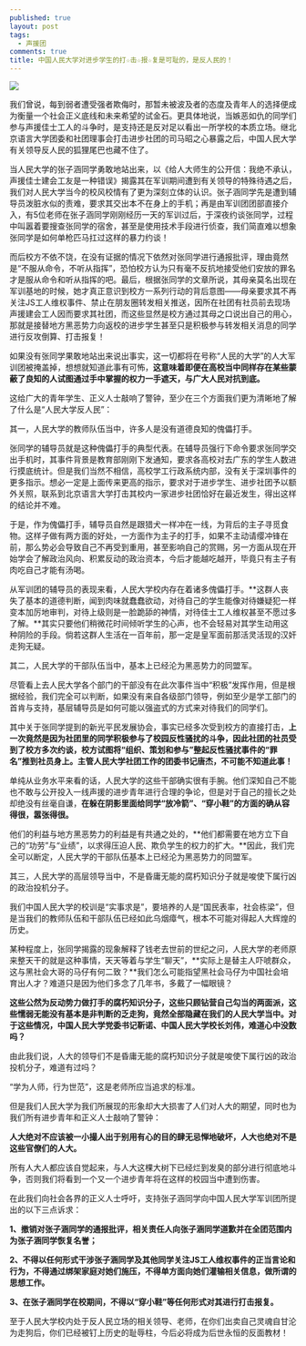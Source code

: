 ```yaml
---
published: true
layout: post
tags:
  - 声援团
comments: true
title: 中国人民大学对进步学生的打☆击☆报☆复是可耻的，是反人民的！
---
```



![](https://timgsa.baidu.com/timg?image&quality=80&size=b9999_10000&sec=1535532022689&di=170595a6c49338668fd8d7c548fb7a9a&imgtype=0&src=http%3A%2F%2Fwww.hwboshi.com%2Fuploads%2F2017%2F07%2F302147271645.jpg)

我们曾说，每到弱者遭受强者欺侮时，那暂未被波及者的态度及青年人的选择便成为衡量一个社会正义底线和未来希望的试金石。更具体地说，当嫉恶如仇的同学们参与声援佳士工人的斗争时，是支持还是反对足以看出一所学校的本质立场。继北京语言大学团委和社团理事会打击进步社团的司马昭之心暴露之后，中国人民大学有关领导反人民的狐狸尾巴也藏不住了。

当人民大学的张子涵同学勇敢地站出来，以《给人大师生的公开信：我绝不承认，声援佳士建会工友是一种错误》揭露其在军训期间遭到有关领导的特殊待遇之后，我们对人民大学当今的校风校情有了更为深刻立体的认识。张子涵同学先是遭到辅导员泼脏水似的责难，要求其交出本不在身上的手机；再是由军训团团部直接介入，有5位老师在张子涵同学刚刚经历一天的军训过后，于深夜约谈张同学，过程中叫嚣着要搜查张同学的宿舍，甚至是使用技术手段进行侦查，我们简直难以想象张同学是如何单枪匹马扛过这样的暴力约谈！

而后校方不依不饶，在没有证据的情况下依然对张同学进行通报批评，理由竟然是“不服从命令，不听从指挥”，恐怕校方认为只有毫不反抗地接受他们安放的罪名才是服从命令和听从指挥的吧。最后，根据张同学的文章所说，其母亲莫名出现在军训基地的时候，她才真正意识到校方一系列行动的背后意图——母亲要求其不再关注JS工人维权事件、禁止在朋友圈转发相关推送，因所在社团有社员前去现场声援建会工人因而要求其社团，而这些显然是校方通过其母之口说出自己的用心，那就是接替地方黑恶势力向返校的进步学生甚至只是积极参与转发相关消息的同学进行反攻倒算、打击报复！

如果没有张同学果敢地站出来说出事实，这一切都将在号称“人民的大学”的人大军训团被掩盖掉，想想就知道此事有可怖，**这意味着即便在高校当中同样存在某些蒙蔽了良知的人试图通过手中掌握的权力一手遮天，与广大人民对抗到底。**

这给广大的青年学生、正义人士敲响了警钟，至少在三个方面我们更为清晰地了解了什么是“人民大学反人民”：

其一，人民大学的教师队伍当中，许多人是没有道德良知的傀儡打手。

张同学的辅导员就是这种傀儡打手的典型代表。在辅导员强行下命令要求张同学交出手机时，其事件背景是教育部刚刚下发通知，要求各高校对去广东的学生人数进行摸底统计。但是我们当然不相信，高校学工行政系统内部，没有关于深圳事件的更多指示。想必一定是上面传来更高的指示，要求对于进步学生、进步社团予以额外关照，联系到北京语言大学打击其校内一家进步社团恰好在最近发生，得出这样的结论并不难。

于是，作为傀儡打手，辅导员自然是跟猎犬一样冲在一线，为背后的主子寻觅食物。这样子做有两方面的好处，一方面作为主子的打手，如果不主动请缨冲锋在前，那么势必会导致自己不再受到重用，甚至影响自己的赏赐，另一方面从现在开始学会了解政治风向、积累反动的政治资本，今后才能越吃越开，毕竟只有主子有肉吃自己才能有汤喝。

从军训团的辅导员的表现来看，人民大学校内存在着诸多傀儡打手。**这群人丧失了基本的道德判断，闻到肉味就蠢蠢欲动，对待自己的学生能像对待嫌疑犯一样变本加厉地审判，对待上级则是一脸跪舔的神情，对待佳士工人维权甚至不愿过多了解。**其实只要他们稍微花时间倾听学生的心声，也不会轻易对其学生动用这种阴险的手段。倘若这群人生活在一百年前，那一定是皇军面前那活灵活现的汉奸走狗无疑。

其二，人民大学的干部队伍当中，基本上已经沦为黑恶势力的同盟军。

尽管看上去人民大学各个部门的干部没有在此次事件当中“积极”发挥作用，但是根据经验，我们完全可以判断，如果没有来自各级部门领导，例如至少是学工部门的首肯与支持，基层辅导员是如何可能以强盗式的方式来对待我们的同学们。

其中关于张同学提到的新光平民发展协会，事实已经多次受到校方的直接打击，**上一次竟然是因为社团里的同学积极参与了校园反性骚扰的斗争，因此社团的社员受到了校方多次约谈，校方试图将“组织、策划和参与”整起反性骚扰事件的“罪名”推到社员身上。主管人民大学社团工作的团委书记唐杰，不可能不知道此事！**

单纯从业务水平来看的话，人民大学的这些干部确实很有手腕。他们深知自己不能也不敢与公开投入一线声援的进步青年进行合理的争论，但是对于自己的擅长之处却绝没有丝毫自谦，**在躲在阴影里面给同学“放冷箭”、“穿小鞋”的方面的确从容得很，嚣张得很。**

他们的利益与地方黑恶势力的利益是有共通之处的，**他们都需要在地方立下自己的“功劳”与“业绩”，以求得压迫人民、欺负学生的权力的扩大。**因此，我们完全可以断定，人民大学的干部队伍基本上已经沦为黑恶势力的同盟军。

其三，人民大学的高层领导当中，不是昏庸无能的腐朽知识分子就是唆使下属行凶的政治投机分子。

我们中国人民大学的校训是“实事求是”，要培养的人是“国民表率，社会栋梁”，但是当我们的教师队伍和干部队伍已经如此乌烟瘴气，根本不可能对得起人大辉煌的历史。

某种程度上，张同学揭露的现象解释了钱老去世前的世纪之问，人民大学的老师原来整天干的就是这种事情，天天等着与学生“聊天”，**实际上是替主人吓唬群众，这与黑社会大哥的马仔有何二致？**我们怎么可能指望黑社会马仔为中国社会培育出人才？难道只是因为他们多念了几年书，多戴了一幅眼镜？

**这些公然为反动势力做打手的腐朽知识分子，这些只顾钻营自己勾当的两面派，这些懦弱无能没有基本是非判断的乏走狗，竟然全部隐藏在我们的人民大学当中。对于这些情况，中国人民大学党委书记靳诺、中国人民大学校长刘伟，难道心中没数吗？**

由此我们说，人大的领导们不是昏庸无能的腐朽知识分子就是唆使下属行凶的政治投机分子，难道有过吗？

“学为人师，行为世范”，这是老师所应当追求的标准。

但是我们人民大学为我们所展现的形象却大大损害了人们对人大的期望，同时也为我们所有进步青年和正义人士敲响了警钟：

**人大绝对不应该被一小撮人出于别用有心的目的肆无忌惮地破坏，人大也绝对不是这些官僚们的人大。**

所有人大人都应该自觉起来，与人大这棵大树下已经烂到发臭的部分进行彻底地斗争，否则我们将看到一个又一个进步青年将在这样的校园当中遭到伤害。

在此我们向社会各界的正义人士呼吁，支持张子涵同学向中国人民大学军训团所提出的以下三点诉求：

**1、撤销对张子涵同学的通报批评，相关责任人向张子涵同学道歉并在全团范围内为张子涵同学恢复名誉；**

**2、不得以任何形式干涉张子涵同学及其他同学关注JS工人维权事件的正当言论和行为，不得通过绑架家庭对她们施压，不得单方面向她们灌输相关信息，做所谓的思想工作。**

**3、在张子涵同学在校期间，不得以“穿小鞋”等任何形式对其进行打击报复。**

至于人民大学校内处于反人民立场的相关领导、老师，在你们出卖自己灵魂自甘沦为走狗后，你们已经被钉上历史的耻辱柱，今后必将成为后世永恒的反面教材！
